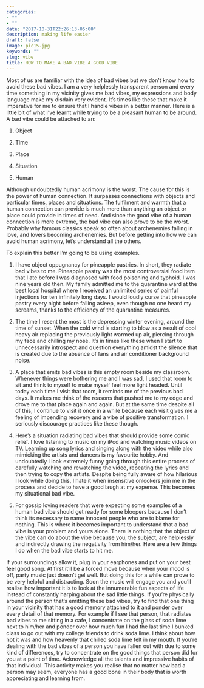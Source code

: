 ```yaml
---
categories:
- ""
- ""
date: "2017-10-31T22:26:13-05:00"
description: making life easier
draft: false
image: pic15.jpg
keywords: ""
slug: vibe
title: HOW TO MAKE A BAD VIBE A GOOD VIBE
---
```

Most of us are familiar with the idea of bad vibes but we don’t know how to avoid these bad vibes. I am a very helplessly transparent person and every time something in my vicinity gives me bad vibes, my expressions and body language make my disdain very evident. It’s times like these that make it imperative for me to ensure that I handle vibes in a better manner. Here is a little bit of what I’ve learnt while trying to be a pleasant human to be around. A bad vibe could be attached to an:

1) Object

2) Time

3) Place

4) Situation

5) Human

Although undoubtedly human acrimony is the worst. The cause for this is the power of human connection. It surpasses connections with objects and particular times, places and situations. The fulfilment and warmth that a human connection can provide is much more than anything an object or place could provide in times of need. And since the good vibe of a human connection is more extreme, the bad vibe can also prove to be the worst. Probably why famous classics speak so often about archenemies falling in love, and lovers becoming archenemies. But before getting into how we can avoid human acrimony, let’s understand all the others.

To explain this better I’m going to be using examples.

1) I have object oppugnancy for pineapple pastries. In short, they radiate bad vibes to me. Pineapple pastry was the most controversial food item that I ate before I was diagnosed with food poisoning and typhoid. I was nine years old then. My family admitted me to the quarantine ward at the best local hospital where I received an unlimited series of painful injections for ten infinitely long days. I would loudly curse that pineapple pastry every night before falling asleep, even though no one heard my screams, thanks to the efficiency of the quarantine measures.

2) The time I resent the most is the depressing winter evening, around the time of sunset. When the cold wind is starting to blow as a result of cool heavy air replacing the previously light warmed up air, piercing through my face and chilling my nose. It’s in times like these when I start to unnecessarily introspect and question everything amidst the silence that is created due to the absence of fans and air conditioner background noise.

3) A place that emits bad vibes is this empty room beside my classroom. Whenever things were bothering me and I was sad, I used that room to sit and think to myself to make myself feel more light headed. Until today each time I visit that room, it reminds me of the previous bad days. It makes me think of the reasons that pushed me to my edge and drove me to that place again and again. But at the same time despite all of this, I continue to visit it once in a while because each visit gives me a feeling of impending recovery and a vibe of positive transformation. I seriously discourage practices like these though.

4) Here’s a situation radiating bad vibes that should provide some comic relief. I love listening to music on my iPod and watching music videos on TV. Learning up song lyrics and singing along with the video while also mimicking the artists and dancers is my favourite hobby. And undoubtedly I look extremely funny going through this entire process of carefully watching and rewatching the video, repeating the lyrics and then trying to copy the artists. Despite being fully aware of how hilarious I look while doing this, I hate it when insensitive onlookers join me in the process and decide to have a good laugh at my expense. This becomes my situational bad vibe.

5) For gossip loving readers that were expecting some examples of a human bad vibe should get ready for some bloopers because I don’t think its necessary to name innocent people who are to blame for nothing. This is where it becomes important to understand that a bad vibe is your problem and yours alone. There is nothing that the object of the vibe can do about the vibe because you, the subject, are helplessly and indirectly drawing the negativity from him/her. Here are a few things I do when the bad vibe starts to hit me.

If your surroundings allow it, plug in your earphones and put on your best feel good song. At first it’ll be a forced move because when your mood is off, party music just doesn’t gel well. But doing this for a while can prove to be very helpful and distracting. Soon the music will engage you and you’ll realise how important it is to look at the innumerable fun aspects of life instead of constantly harping about the sad little things.
If you’re physically around the person that’s emitting these bad vibes, try to find that one thing in your vicinity that has a good memory attached to it and ponder over every detail of that memory. For example if I see that person, that radiates bad vibes to me sitting in a cafe, I concentrate on the glass of soda lime next to him/her and ponder over how much fun I had the last time I bunked class to go out with my college friends to drink soda lime. I think about how hot it was and how heavenly that chilled soda lime felt in my mouth.
If you’re dealing with the bad vibes of a person you have fallen out with due to some kind of differences, try to concentrate on the good things that person did for you at a point of time. Acknowledge all the talents and impressive habits of that individual. This activity makes you realise that no matter how bad a person may seem, everyone has a good bone in their body that is worth appreciating and learning from.